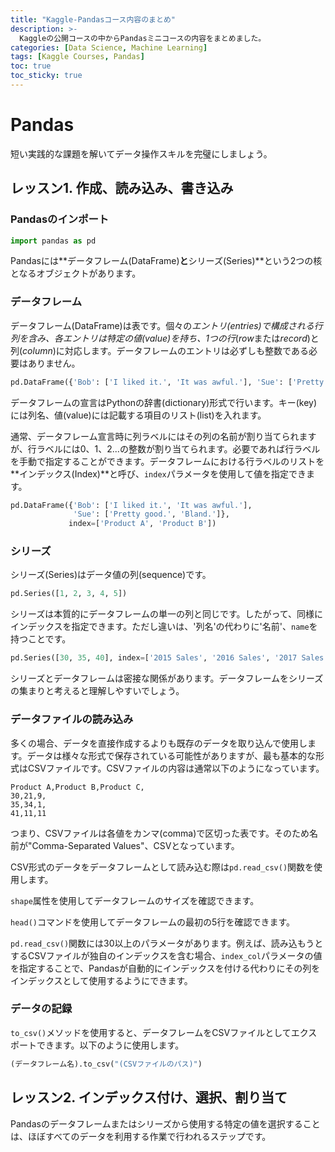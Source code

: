 ```yaml
---
title: "Kaggle-Pandasコース内容のまとめ"
description: >-
  Kaggleの公開コースの中からPandasミニコースの内容をまとめました。
categories: [Data Science, Machine Learning]
tags: [Kaggle Courses, Pandas]
toc: true
toc_sticky: true
---
```


# Pandas
短い実践的な課題を解いてデータ操作スキルを完璧にしましょう。

## レッスン1. 作成、読み込み、書き込み
### Pandasのインポート
```python
import pandas as pd
```
Pandasには**データフレーム(DataFrame)**と**シリーズ(Series)**という2つの核となるオブジェクトがあります。

### データフレーム
データフレーム(DataFrame)は表です。個々の*エントリ(entries)*で構成される行列を含み、各エントリは特定の*値(value)*を持ち、1つの*行*(*row*または*record*)と列(*column*)に対応します。データフレームのエントリは必ずしも整数である必要はありません。
```python
pd.DataFrame({'Bob': ['I liked it.', 'It was awful.'], 'Sue': ['Pretty good.', 'Bland.']})
```
データフレームの宣言はPythonの辞書(dictionary)形式で行います。キー(key)には列名、値(value)には記載する項目のリスト(list)を入れます。

通常、データフレーム宣言時に列ラベルにはその列の名前が割り当てられますが、行ラベルには0、1、2...の整数が割り当てられます。必要であれば行ラベルを手動で指定することができます。データフレームにおける行ラベルのリストを**インデックス(Index)**と呼び、```index```パラメータを使用して値を指定できます。
```python
pd.DataFrame({'Bob': ['I liked it.', 'It was awful.'], 
              'Sue': ['Pretty good.', 'Bland.']},
             index=['Product A', 'Product B'])
```

### シリーズ
シリーズ(Series)はデータ値の列(sequence)です。
```python
pd.Series([1, 2, 3, 4, 5])
```
シリーズは本質的にデータフレームの単一の列と同じです。したがって、同様にインデックスを指定できます。ただし違いは、'列名'の代わりに'名前'、```name```を持つことです。
```python
pd.Series([30, 35, 40], index=['2015 Sales', '2016 Sales', '2017 Sales'], name='Product A')
```
シリーズとデータフレームは密接な関係があります。データフレームをシリーズの集まりと考えると理解しやすいでしょう。

### データファイルの読み込み
多くの場合、データを直接作成するよりも既存のデータを取り込んで使用します。データは様々な形式で保存されている可能性がありますが、最も基本的な形式はCSVファイルです。CSVファイルの内容は通常以下のようになっています。
```
Product A,Product B,Product C,
30,21,9,
35,34,1,
41,11,11
```
つまり、CSVファイルは各値をカンマ(comma)で区切った表です。そのため名前が"Comma-Separated Values"、CSVとなっています。

CSV形式のデータをデータフレームとして読み込む際は```pd.read_csv()```関数を使用します。

```shape```属性を使用してデータフレームのサイズを確認できます。

```head()```コマンドを使用してデータフレームの最初の5行を確認できます。

```pd.read_csv()```関数には30以上のパラメータがあります。例えば、読み込もうとするCSVファイルが独自のインデックスを含む場合、```index_col```パラメータの値を指定することで、Pandasが自動的にインデックスを付ける代わりにその列をインデックスとして使用するようにできます。

### データの記録
```to_csv()```メソッドを使用すると、データフレームをCSVファイルとしてエクスポートできます。以下のように使用します。
```python
(データフレーム名).to_csv("(CSVファイルのパス)")
```

## レッスン2. インデックス付け、選択、割り当て
Pandasのデータフレームまたはシリーズから使用する特定の値を選択することは、ほぼすべてのデータを利用する作業で行われるステップです。